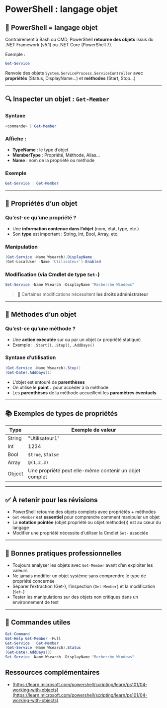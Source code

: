 # PowerShell : langage objet

## 🧱 PowerShell = langage objet

Contrairement à Bash ou CMD, PowerShell **retourne des objets** issus du .NET Framework (v5.1) ou .NET Core (PowerShell 7).

Exemple :

```powershell
Get-Service
```

Renvoie des objets `System.ServiceProcess.ServiceController` avec **propriétés** (Status, DisplayName…) et **méthodes** (Start, Stop…)

---

## 🔍 Inspecter un objet : `Get-Member`

### Syntaxe

```powershell
<commande> | Get-Member
```

### Affiche :

- **TypeName** : le type d’objet
- **MemberType** : Propriété, Méthode, Alias…
- **Name** : nom de la propriété ou méthode

### Exemple

```powershell
Get-Service | Get-Member
```

---

## 🧾 Propriétés d’un objet

### Qu’est-ce qu’une propriété ?

- Une **information contenue dans l’objet** (nom, état, type, etc.)
- Son **type** est important : String, Int, Bool, Array, etc.

### Manipulation

```powershell
(Get-Service -Name Wsearch).DisplayName
(Get-LocalUser -Name 'Utilisateur').Enabled
```

### Modification (via Cmdlet de type `Set-`)

```powershell
Set-Service -Name Wsearch -DisplayName "Recherche Windows"
```

> 🔐 Certaines modifications nécessitent **les droits administrateur**

---

## 🔧 Méthodes d’un objet

### Qu’est-ce qu’une méthode ?

- Une **action exécutée** sur ou par un objet (≠ propriété statique)
- Exemple : `.Start()`, `.Stop()`, `.AddDays()`

### Syntaxe d’utilisation

```powershell
(Get-Service -Name Wsearch).Stop()
(Get-Date).AddDays(1)
```

- L’objet est entouré de **parenthèses**
- On utilise le **point `.`** pour accéder à la méthode
- Les **parenthèses** de la méthode accueillent les **paramètres éventuels**

---

## 📚 Exemples de types de propriétés

|Type|Exemple de valeur|
|---|---|
|String|"Utilisateur1"|
|Int|1234|
|Bool|`$true`, `$false`|
|Array|`@(1,2,3)`|
|Object|Une propriété peut elle-même contenir un objet complet|

---

## ✅ À retenir pour les révisions

- PowerShell retourne des objets complets avec propriétés + méthodes
- `Get-Member` est **essentiel** pour comprendre comment manipuler un objet
- La **notation pointée** (objet.propriété ou objet.méthode()) est au cœur du langage
- Modifier une propriété nécessite d’utiliser la Cmdlet `Set-` associée

---

## 📌 Bonnes pratiques professionnelles

- Toujours analyser les objets avec `Get-Member` avant d’en exploiter les valeurs
- Ne jamais modifier un objet système sans comprendre le type de propriété concernée
- Séparer l’extraction (Get-), l’inspection (`Get-Member`) et la modification (`Set-`)
- Tester les manipulations sur des objets non critiques dans un environnement de test

---

## 🔗 Commandes utiles

```powershell
Get-Command
Get-Help Get-Member -Full
Get-Service | Get-Member
(Get-Service -Name Wsearch).Status
(Get-Date).AddDays(3)
Set-Service -Name Wsearch -DisplayName "Recherche Windows"
```

## Ressources complémentaires

- [https://learn.microsoft.com/powershell/scripting/learn/ps101/04-working-with-objects](https://learn.microsoft.com/powershell/scripting/learn/ps101/04-working-with-objects)